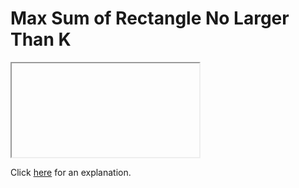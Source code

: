 # Max Sum of Rectangle No Larger Than K 

<iframe></iframe>

Click [here](Explanation.md) for an explanation.

